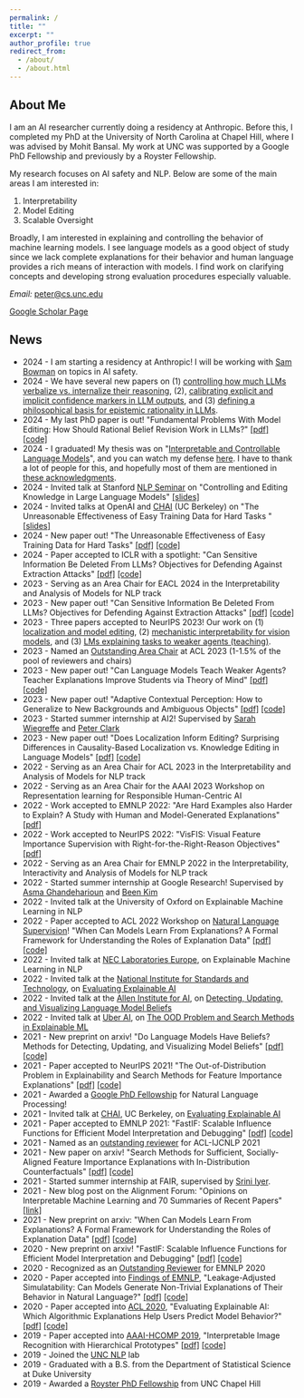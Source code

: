 ```yaml
---
permalink: /
title: ""
excerpt: ""
author_profile: true
redirect_from: 
  - /about/
  - /about.html
---
```


<!---
<p align="center">
  <img src="https://github.com/peterbhase/peterbhase.github.io/blob/master/images/s2.jpg?raw=True" alt="Photo" style="width: 300px;"/> 
</p>
-->

## About Me

I am an AI researcher currently doing a residency at Anthropic. Before this, I completed my PhD at the University of North Carolina at Chapel Hill, where I was advised by Mohit Bansal. My work at UNC was supported by a Google PhD Fellowship and previously by a Royster Fellowship.

My research focuses on AI safety and NLP. Below are some of the main areas I am interested in:
1. Interpretability
2. Model Editing
3. Scalable Oversight

Broadly, I am interested in explaining and controlling the behavior of machine learning models. I see language models as a good object of study since we lack complete explanations for their behavior and human language provides a rich means of interaction with models. I find work on clarifying concepts and developing strong evaluation procedures especially valuable.

*Email:* peter@cs.unc.edu

[Google Scholar Page](https://scholar.google.com/citations?user=FO90FgMAAAAJ&hl=en)

## News
* 2024 - I am starting a residency at Anthropic! I will be working with [Sam Bowman](https://cims.nyu.edu/~sbowman/) on topics in AI safety. 
* 2024 - We have several new papers on (1) [controlling how much LLMs verbalize vs. internalize their reasoning](https://arxiv.org/pdf/2407.14414), (2), [calibrating explicit and implicit confidence markers in LLM outputs](https://arxiv.org/pdf/2405.21028), and (3) [defining a philosophical basis for epistemic rationality in LLMs](https://arxiv.org/pdf/2406.03442). 
* 2024 - My last PhD paper is out! "Fundamental Problems With Model Editing: How Should Rational Belief Revision Work in LLMs?" [[pdf]](https://arxiv.org/pdf/2406.19354) [[code]](https://github.com/peterbhase/LLM-belief-revision)
* 2024 - I graduated! My thesis was on "[Interpretable and Controllable Language Models](https://peterbhase.github.io/files/hase_thesis.pdf)", and you can watch my defense [here](https://www.youtube.com/watch?v=e0kIoAMqAEg&feature=youtu.be). I have to thank a lot of people for this, and hopefully most of them are mentioned in [these acknowledgments](https://peterbhase.github.io/files/hase_thesis.pdf#page=3). 
* 2024 - Invited talk at Stanford [NLP Seminar](https://nlp.stanford.edu/seminar/) on "Controlling and Editing Knowledge in Large Language Models" [[slides]](https://peterbhase.github.io/files/Stanford_Talk.pdf)  
* 2024 - Invited talks at OpenAI and [CHAI](https://humancompatible.ai/) (UC Berkeley) on "The Unreasonable Effectiveness of Easy Training Data for Hard Tasks
" [[slides]](https://peterbhase.github.io/files/CHAI_Presentation.pdf)  
* 2024 - New paper out! "The Unreasonable Effectiveness of Easy Training Data for Hard Tasks" [[pdf]](https://arxiv.org/pdf/2401.06751.pdf) [[code]](https://github.com/allenai/easy-to-hard-generalization)
* 2024 - Paper accepted to ICLR with a spotlight: "Can Sensitive Information Be Deleted From LLMs? Objectives for Defending Against Extraction Attacks" [[pdf]](https://arxiv.org/pdf/2309.17410.pdf) [[code]](https://github.com/Vaidehi99/InfoDeletionAttacks)  
* 2023 - Serving as an Area Chair for EACL 2024 in the Interpretability and Analysis of Models for NLP track 
* 2023 - New paper out! "Can Sensitive Information Be Deleted From LLMs? Objectives for Defending Against Extraction Attacks" [[pdf]](https://arxiv.org/pdf/2309.17410.pdf) [[code]](https://github.com/Vaidehi99/InfoDeletionAttacks)  
* 2023 - Three papers accepted to NeurIPS 2023! Our work on (1) [localization and model editing](https://arxiv.org/pdf/2301.04213.pdf), (2) [mechanistic interpretability for vision models](https://arxiv.org/pdf/2306.05963.pdf), and (3) [LMs explaining tasks to weaker agents (teaching)](https://arxiv.org/pdf/2306.09299.pdf).
* 2023 - Named an [Outstanding Area Chair](https://2023.aclweb.org/program/best_reviewers/) at ACL 2023 (1-1.5% of the pool of reviewers and chairs)   
* 2023 - New paper out! "Can Language Models Teach Weaker Agents? Teacher Explanations Improve Students via Theory of Mind" [[pdf]](https://arxiv.org/pdf/2306.09299.pdf) [[code]](https://github.com/swarnaHub/ExplanationIntervention)
* 2023 - New paper out! "Adaptive Contextual Perception: How to Generalize to New Backgrounds and Ambiguous Objects" [[pdf]](https://arxiv.org/pdf/2306.05963.pdf) [[code]](https://github.com/zfying/AdaptiveContext)  
* 2023 - Started summer internship at AI2! Supervised by [Sarah Wiegreffe](https://sarahwie.github.io/) and [Peter Clark](https://allenai.org/team/peterc)  
* 2023 - New paper out! "Does Localization Inform Editing? Surprising Differences in
Causality-Based Localization vs. Knowledge Editing in Language Models" [[pdf]](https://arxiv.org/pdf/2301.04213.pdf) [[code]](https://github.com/google/belief-localization)  
* 2022 - Serving as an Area Chair for ACL 2023 in the Interpretability and Analysis of Models for NLP track  
* 2022 - Serving as an Area Chair for the AAAI 2023 Workshop on Representation learning for Responsible Human-Centric AI
* 2022 - Work accepted to EMNLP 2022: "Are Hard Examples also Harder to Explain? A Study with Human and Model-Generated Explanations" [[pdf]](https://arxiv.org/pdf/2211.07517.pdf)  
* 2022 - Work accepted to NeurIPS 2022: "VisFIS: Visual Feature Importance Supervision with Right-for-the-Right-Reason Objectives" [[pdf]](https://arxiv.org/pdf/2206.11212.pdf)  
* 2022 - Serving as an Area Chair for EMNLP 2022 in the Interpretability, Interactivity and Analysis of Models for NLP track
* 2022 - Started summer internship at Google Research! Supervised by [Asma Ghandeharioun](https://web.media.mit.edu/~asma_gh/) and [Been Kim](https://beenkim.github.io/)
* 2022 - Invited talk at the University of Oxford on Explainable Machine Learning in NLP
* 2022 - Paper accepted to ACL 2022 Workshop on [Natural Language Supervision](https://sites.google.com/princeton.edu/nl-supervision)! "When Can Models Learn From Explanations? A Formal Framework for Understanding the Roles of Explanation Data" [[pdf]](https://peterbhase.github.io/files/when-expl-help-LNLS-ACL2022.pdf) [[code]](https://github.com/peterbhase/ExplanationRoles)
* 2022 - Invited talk at [NEC Laboratories Europe](https://www.neclab.eu/), on Explainable Machine Learning in NLP
* 2022 - Invited talk at the [National Institute for Standards and Technology](https://www.nist.gov/), on [Evaluating Explainable AI](https://arxiv.org/abs/2005.01831)
* 2022 - Invited talk at the [Allen Institute for AI](https://allenai.org/), on [Detecting, Updating, and Visualizing Language Model Beliefs](https://arxiv.org/abs/2111.13654)
* 2022 - Invited talk at [Uber AI](https://www.uber.com/us/en/uberai/), on [The OOD Problem and Search Methods in Explainable ML](https://arxiv.org/abs/2106.00786)
* 2021 - New preprint on arxiv! "Do Language Models Have Beliefs? Methods for Detecting, Updating, and Visualizing Model Beliefs" [[pdf]](https://arxiv.org/abs/2111.13654) [[code]](https://github.com/peterbhase/SLAG-Belief-Updating)
* 2021 - Paper accepted to NeurIPS 2021! "The Out-of-Distribution Problem in Explainability and Search Methods for Feature Importance Explanations" [[pdf]](https://arxiv.org/abs/2106.00786) [[code]](https://github.com/peterbhase/ExplanationSearch)
* 2021 - Awarded a [Google PhD Fellowship](https://research.google/outreach/phd-fellowship/) for Natural Language Processing! 
* 2021 - Invited talk at [CHAI](https://humancompatible.ai/), UC Berkeley, on [Evaluating Explainable AI](https://arxiv.org/abs/2005.01831)
* 2021 - Paper accepted to EMNLP 2021: "FastIF: Scalable Influence Functions for Efficient Model Interpretation and Debugging" [[pdf]](https://arxiv.org/abs/2012.15781) [[code]](https://github.com/salesforce/fast-influence-functions)
* 2021 - Named as an [outstanding reviewer](https://2021.aclweb.org/blog/reviewer-list/) for ACL-IJCNLP 2021
* 2021 - New paper on arxiv! "Search Methods for Sufficient, Socially-Aligned Feature Importance Explanations with In-Distribution Counterfactuals" [[pdf]](https://arxiv.org/abs/2106.00786) [[code]](https://github.com/peterbhase/ExplanationSearch)
* 2021 - Started summer internship at FAIR, supervised by [Srini Iyer](http://sriniiyer.github.io/). 
* 2021 - New blog post on the Alignment Forum: "Opinions on Interpretable Machine Learning and 70 Summaries of Recent Papers" [[link]](https://www.alignmentforum.org/posts/GEPX7jgLMB8vR2qaK/opinions-on-interpretable-machine-learning-and-70-summaries)
* 2021 - New preprint on arxiv: "When Can Models Learn From Explanations? A Formal Framework for Understanding the Roles of Explanation Data" [[pdf]](https://arxiv.org/abs/2102.02201) [[code]](https://github.com/peterbhase/ExplanationRoles)
* 2020 - New preprint on arxiv! "FastIF: Scalable Influence Functions for Efficient Model Interpretation and Debugging" [[pdf]](https://arxiv.org/abs/2012.15781) [[code]](https://github.com/salesforce/fast-influence-functions)
* 2020 - Recognized as an [Outstanding Reviewer](https://www.aclweb.org/anthology/2020.emnlp-main.0.pdf#page=29) for EMNLP 2020
* 2020 - Paper accepted into [Findings of EMNLP](https://2020.emnlp.org/), "Leakage-Adjusted Simulatability: Can Models Generate Non-Trivial Explanations of Their Behavior in Natural Language?" [[pdf]](https://arxiv.org/abs/2010.04119) [[code]](https://github.com/peterbhase/LAS-NL-Explanations)
* 2020 - Paper accepted into [ACL 2020](https://acl2020.org/), "Evaluating Explainable AI: Which Algorithmic Explanations Help Users Predict Model Behavior?"  [[pdf]](https://arxiv.org/abs/2005.01831) [[code]](https://github.com/peterbhase/InterpretableNLP-ACL2020)
* 2019 - Paper accepted into [AAAI-HCOMP 2019](https://www.humancomputation.com/), "Interpretable Image Recognition with Hierarchical Prototypes" [[pdf]](https://arxiv.org/abs/1906.10651) [[code]](https://github.com/peterbhase/interpretable-image)
* 2019 - Joined the [UNC NLP](https://nlp.cs.unc.edu/) lab
* 2019 - Graduated with a B.S. from the Department of Statistical Science at Duke University
* 2019 - Awarded a [Royster PhD Fellowship](https://gradschool.unc.edu/funding/gradschool/royster/membership.html) from UNC Chapel Hill

